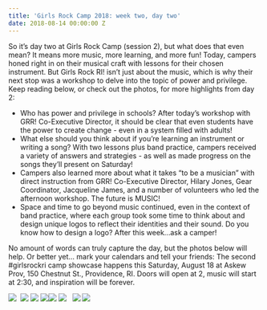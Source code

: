 ```yaml
---
title: 'Girls Rock Camp 2018: week two, day two'
date: 2018-08-14 00:00:00 Z
---
```


So it’s day two at Girls Rock Camp (session 2), but what does that even mean? It means more music, more learning, and more fun! Today, campers honed right in on their musical craft with lessons for their chosen instrument. But Girls Rock RI! isn’t just about the music, which is why their next stop was a workshop to delve into the topic of power and privilege. Keep reading below, or check out the photos, for more highlights from day 2:

- Who has power and privilege in schools? After today’s workshop with GRR! Co-Executive Director, it should be clear that even students have the power to create change - even in a system filled with adults!
- What else should you think about if you’re learning an instrument or writing a song? With two lessons plus band practice, campers received a variety of answers and strategies - as well as made progress on the songs they’ll present on Saturday!
- Campers also learned more about what it takes “to be a musician” with direct instruction from GRR! Co-Executive Director, Hilary Jones, Gear Coordinator, Jacqueline James, and a number of volunteers who led the afternoon workshop. The future is MUSIC!
- Space and time to go beyond music continued, even in the context of band practice, where each group took some time to think about and design unique logos to reflect their identities and their sound. Do you know how to design a logo? After this week...ask a camper!

No amount of words can truly capture the day, but the photos below will help. Or better yet... mark your calendars and tell your friends: The second #girlsrockri camp showcase happens this Saturday, August 18 at Askew Prov, 150 Chestnut St., Providence, RI. Doors will open at 2, music will start at 2:30, and inspiration will be forever.

![](/uploads/blogpost/IMG_2768-300x200.jpg)  ![](/uploads/blogpost/IMG_2780-300x200.jpg) ![](/uploads/blogpost/IMG_2783-300x200.jpg) ![](/uploads/blogpost/IMG_2794-300x200.jpg)![](/uploads/blogpost/IMG_2791-300x200.jpg) ![](/uploads/blogpost/IMG_2789-300x200.jpg)   ![](/uploads/blogpost/IMG_2803-300x200.jpg) ![](/uploads/blogpost/IMG_2813-300x200.jpg)
